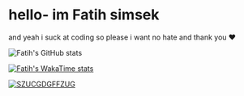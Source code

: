 # hello- im Fatih simsek 

and yeah i suck at coding so please i want no hate and thank you ❤️


![Fatih's GitHub stats](https://github-readme-stats.vercel.app/api?username=Fatih5252&show_icons=true&theme=onedark)

[![Fatih's WakaTime stats](https://github-readme-stats.vercel.app/api/wakatime?username=Fatih5252)](https://github.com/anuraghazra/github-readme-stats)

[![SZUCGDGFFZUG](https://github-readme-stats.vercel.app/api/top-langs?username=Fatih5252&show_icons=true&theme=dark&title_color=ffffff&text_color=ffffff&locale=en&layout=compact)](https://github.com/anuraghazra/github-readme-stats)
